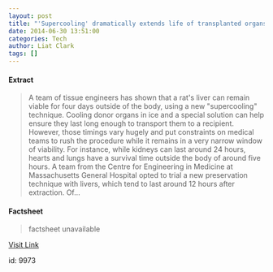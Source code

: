 ```yaml
---
layout: post
title: "'Supercooling' dramatically extends life of transplanted organs"
date: 2014-06-30 13:51:00
categories: Tech
author: Liat Clark
tags: []
---
```



#### Extract
>A team of tissue engineers has shown that a rat's liver can remain viable for four days outside of the body, using a new "supercooling" technique. Cooling donor organs in ice and a special solution can help ensure they last long enough to transport them to a recipient. However, those timings vary hugely and put constraints on medical teams to rush the procedure while it remains in a very narrow window of viability. For instance, while kidneys can last around 24 hours, hearts and lungs have a survival time outside the body of around five hours. A team from the Centre for Engineering in Medicine at Massachusetts General Hospital opted to trial a new preservation technique with livers, which tend to last around 12 hours after extraction. Of...

#### Factsheet
>factsheet unavailable

[Visit Link](http://www.wired.co.uk/news/archive/2014-06/30/supercooling-organs)

id:    9973


